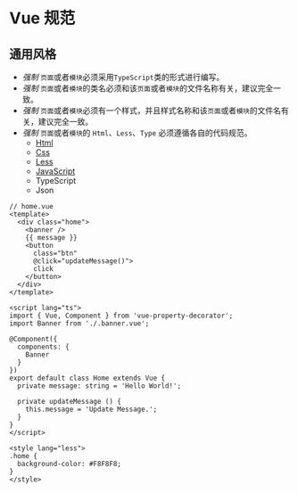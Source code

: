 # Vue 规范

## 通用风格

* *强制* `页面`或者`模块`必须采用`TypeScript`类的形式进行编写。
* *强制* `页面`或者`模块`的类名必须和该`页面`或者`模块`的文件名称有关，建议完全一致。
* *强制* `页面`或者`模块`必须有一个样式，并且样式名称和该`页面`或者`模块`的文件名有关，建议完全一致。
* *强制* `页面`或者`模块`的 `Html`、`Less`、`Type` 必须遵循各自的代码规范。
  * [Html](./html.md)
  * [Css](./css.md)
  * [Less](./less.md)
  * [JavaScript](./javascript.md)
  * TypeScript
  * Json

```
// home.vue
<template>
  <div class="home">
    <banner />
    {{ message }}
    <button
      class="btn"
      @click="updateMessage()">
      click
    </button>
  </div>
</template>

<script lang="ts">
import { Vue, Component } from 'vue-property-decorator';
import Banner from './.banner.vue';

@Component({
  components: {
    Banner
  }
})
export default class Home extends Vue {
  private message: string = 'Hello World!';

  private updateMessage () {
    this.message = 'Update Message.';
  }
}
</script>

<style lang="less">
.home {
  background-color: #F8F8F8;
}
</style>

```
